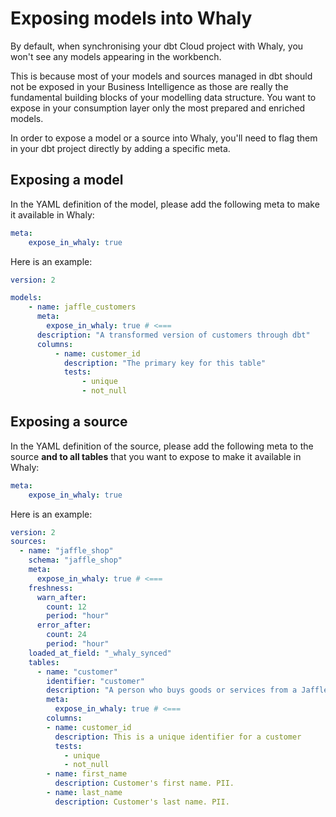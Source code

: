 # Exposing models into Whaly

By default, when synchronising your dbt Cloud project with Whaly, you won't see any models appearing in the workbench.

This is because most of your models and sources managed in dbt should not be exposed in your Business Intelligence as those are really the fundamental building blocks of your modelling data structure. You want to expose in your consumption layer only the most prepared and enriched models.

In order to expose a model or a source into Whaly, you'll need to flag them in your dbt project directly by adding a specific meta.

## Exposing a model

In the YAML definition of the model, please add the following meta to make it available in Whaly:

```yaml
meta:
    expose_in_whaly: true
```

Here is an example:

```yaml
version: 2

models:
    - name: jaffle_customers
      meta:
        expose_in_whaly: true # <===
      description: "A transformed version of customers through dbt"
      columns:
          - name: customer_id
            description: "The primary key for this table"
            tests:
                - unique
                - not_null
```

## Exposing a source

In the YAML definition of the source, please add the following meta to the source **and to all tables** that you want to expose to make it available in Whaly:

```yaml
meta:
    expose_in_whaly: true
```

Here is an example:

```yaml
version: 2 
sources: 
  - name: "jaffle_shop" 
    schema: "jaffle_shop"
    meta:
      expose_in_whaly: true # <===
    freshness: 
      warn_after: 
        count: 12 
        period: "hour" 
      error_after: 
        count: 24 
        period: "hour" 
    loaded_at_field: "_whaly_synced" 
    tables: 
      - name: "customer" 
        identifier: "customer"
        description: "A person who buys goods or services from a Jaffle shop."
        meta:
          expose_in_whaly: true # <===
        columns:
        - name: customer_id
          description: This is a unique identifier for a customer
          tests:
            - unique
            - not_null
        - name: first_name
          description: Customer's first name. PII.
        - name: last_name
          description: Customer's last name. PII.
```
